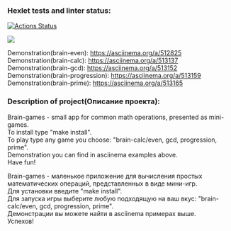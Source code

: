 ### Hexlet tests and linter status:

[![Actions Status](https://github.com/ViktorFAlex/frontend-project-lvl1/workflows/hexlet-check/badge.svg)](https://github.com/ViktorFAlex/frontend-project-lvl1/actions)

<a href="https://codeclimate.com/github/ViktorFAlex/frontend-project-lvl1/maintainability"><img src="https://api.codeclimate.com/v1/badges/3b963df8523b358d35c9/maintainability" /></a>

Demonstration(brain-even): https://asciinema.org/a/512825  
Demonstration(brain-calc): https://asciinema.org/a/513137  
Demonstration(brain-gcd): https://asciinema.org/a/513152  
Demonstration(brain-progression): https://asciinema.org/a/513159  
Demonstration(brain-prime): https://asciinema.org/a/513165  
  
### Description of project(Описание проекта):  
Brain-games - small app for common math operations, presented as mini-games.  
To install type "make install".  
To play type any game you choose: "brain-calc/even, gcd, progression, prime".  
Demonstration you can find in asciinema examples above.  
Have fun!  
    
Brain-games - маленькое приложение для вычисления простых математических операций, представленных в виде мини-игр.  
Для установки введите "make install".  
Для запуска игры выберите любую подходящую на ваш вкус: "brain-calc/even, gcd, progression, prime".  
Демонстрации вы можете найти в asciinema примeрах выше.   
Успехов!

